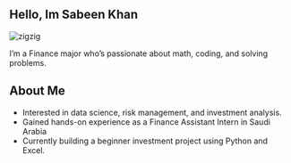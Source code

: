 ## Hello, Im Sabeen Khan
![zigzig](https://github.com/user-attachments/assets/9815b443-3740-4fb8-83bf-ba54a42f76b8)

I’m a Finance major who’s passionate about math, coding, and solving problems.

## About Me
- Interested in data science, risk management, and investment analysis.
- Gained hands-on experience as a Finance Assistant Intern in Saudi Arabia
- Currently building a beginner investment project using Python and Excel.
